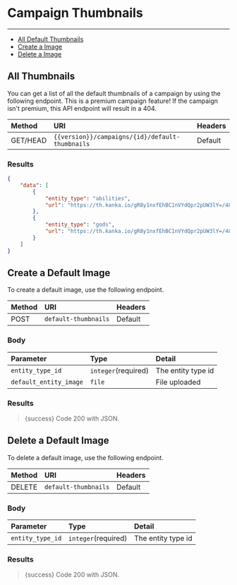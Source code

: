 # Campaign Thumbnails

---

- [All Default Thumbnails](#all-thumbnails)
- [Create a Image](#create-image)
- [Delete a Image](#delete-image)

<a name="all-thumbnails"></a>
## All Thumbnails

You can get a list of all the default thumbnails of a campaign by using the following endpoint. This is a premium campaign feature! If the campaign isn't premium, this API endpoint will result in a 404.


| Method | URI                                                      | Headers |
| :- |:---------------------------------------------------------|  :-  |
| GET/HEAD | `{{version}}/campaigns/{id}/default-thumbnails` | Default |

### Results
```json
{
    "data": [
        {
            "entity_type": "abilities",
            "url": "https://th.kanka.io/gR8y1nxfEhBC1nVYdQpr2pUW3lY=/48x48/smart/src/app/logos/logo.png",
        },
        {
            "entity_type": "gods",
            "url": "https://th.kanka.io/gR8y1nxfEhBC1nVYdQpr2pUW3lY=/48x48/smart/src/app/logos/logo.png",
        }
    ]
}
```

<a name="create-image"></a>
## Create a Default Image

To create a default image, use the following endpoint.

| Method | URI | Headers |
| :- |   :-   |  :-  |
| POST | `default-thumbnails` | Default |

### Body

| Parameter              | Type | Detail |
|:-----------------------|   :-   |  :-  |
| `entity_type_id`       | `integer`(required) | The entity type id |
| `default_entity_image` | `file` | File uploaded |


### Results

> {success} Code 200 with JSON.

<a name="delete-image"></a>
## Delete a Default Image

To delete a default image, use the following endpoint.

| Method | URI | Headers |
| :- |   :-   |  :-  |
| DELETE | `default-thumbnails` | Default |

### Body

| Parameter   | Type | Detail |
|:------------|   :-   |  :-  |
| `entity_type_id` | `integer`(required) | The entity type id |

### Results

> {success} Code 200 with JSON.
